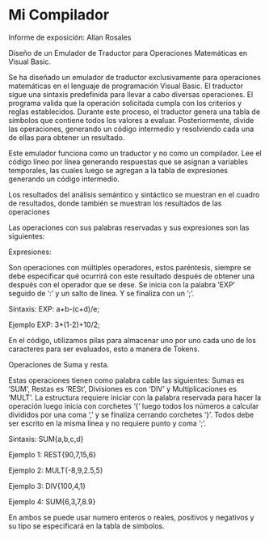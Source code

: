 # Mi Compilador

Informe de exposición: Allan Rosales

Diseño de un Emulador de Traductor para Operaciones Matemáticas en Visual Basic.

Se ha diseñado un emulador de traductor exclusivamente para operaciones matemáticas en el lenguaje de programación Visual Basic. El traductor sigue una sintaxis predefinida para llevar a cabo diversas operaciones. El programa valida que la operación solicitada cumpla con los criterios y reglas establecidos. Durante este proceso, el traductor genera una tabla de símbolos que contiene todos los valores a evaluar. Posteriormente, divide las operaciones, generando un código intermedio y resolviendo cada una de ellas para obtener un resultado.

Este emulador funciona como un traductor y no como un compilador. Lee el código líneo por línea generando respuestas que se asignan a variables temporales, las cuales luego se agregan a la tabla de expresiones generando un código intermedio.

Los resultados del análisis semántico y sintáctico se muestran en el cuadro de resultados, donde también se muestran los resultados de las operaciones

Las operaciones con sus palabras reservadas y sus expresiones son las siguientes:

Expresiones:

Son operaciones con múltiples operadores, estos paréntesis, siempre se debe especificar qué ocurrirá con este resultado después de obtener una después con el operador que se dese. 
Se inicia con la palabra ‘EXP’ seguido de ‘:’ y un salto de línea. Y se finaliza con un ‘;’.

Sintaxis:
EXP:
a+b-(c+d)/e;

Ejemplo
EXP:
3*(1-2)+10/2;

En el código, utilizamos pilas para almacenar uno por uno cada uno de los caracteres para ser evaluados, esto a manera de Tokens.

Operaciones de Suma y resta.

Estas operaciones tienen como palabra cable las siguientes: Sumas es ‘SUM’, Restas es ‘RESt’, Divisiones es con ‘DIV’ y Multiplicaciones es ‘MULT’.
La estructura requiere iniciar con la palabra reservada para hacer la operación luego inicia con corchetes ‘{‘ luego todos los números a calcular divididos por una coma ‘,’ y se finaliza cerrando corchetes ‘}’. Todos debe ser escrito en la misma línea y no requiere punto y coma ‘;’.

Sintaxis:
SUM{a,b,c,d}

Ejemplo 1:
REST{90,7,15,6}

Ejemplo 2:
MULT{-8,9,2.5,5}

Ejemplo 3:
DIV{100,4,1}

Ejemplo 4:
SUM{6,3,7,8.9}

En ambos se puede usar numero enteros o reales, positivos y negativos y su tipo se especificará en la tabla de símbolos.
